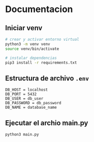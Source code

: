 # Documentacion

## Iniciar venv

```bash
# crear y activar entorno virtual
python3 -m venv venv
source venv/bin/activate

# instalar dependencias
pip3 install -r requirements.txt
```

## Estructura de archivo ``.env``

```env
DB_HOST = localhost
DB_PORT = 5432
DB_USER = db_user
DB_PASSWORD = db_password
DB_NAME = database_name
```

## Ejecutar el archio main.py

```bash
python3 main.py
```
